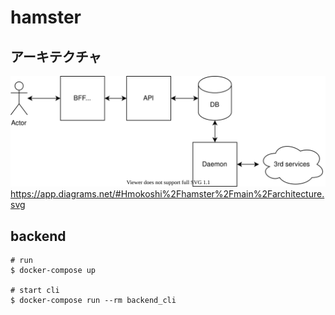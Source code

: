 # hamster

## アーキテクチャ
![](architecture.svg)
https://app.diagrams.net/#Hmokoshi%2Fhamster%2Fmain%2Farchitecture.svg

## backend
```shell
# run
$ docker-compose up

# start cli
$ docker-compose run --rm backend_cli
```
